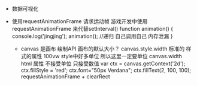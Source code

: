 - 数据可视化
- 使用requestAnimationFrame 请求运动帧
游戏开发中使用requestAnimationFrame 来代替setInterval()
  function animation() {
      console.log('jingjing');
      animation();  //递归  自己调用自己 内存泄漏
  }


  - canvas 是画布
    绘制API 画布的默认大小？
    canvas.style.width     标准的 样式的属性 100vw style中好多单位 所以这里一定要单位
    canvas.width    html 属性 不接受单位 只接受数值 
    var ctx = canvas.getContext('2d');
    ctx.fillStyle = 'red';
    ctx.font="50px Verdana";
    ctx.fillText(2, 100, 100);
    requestAnimationFrame + clearRect